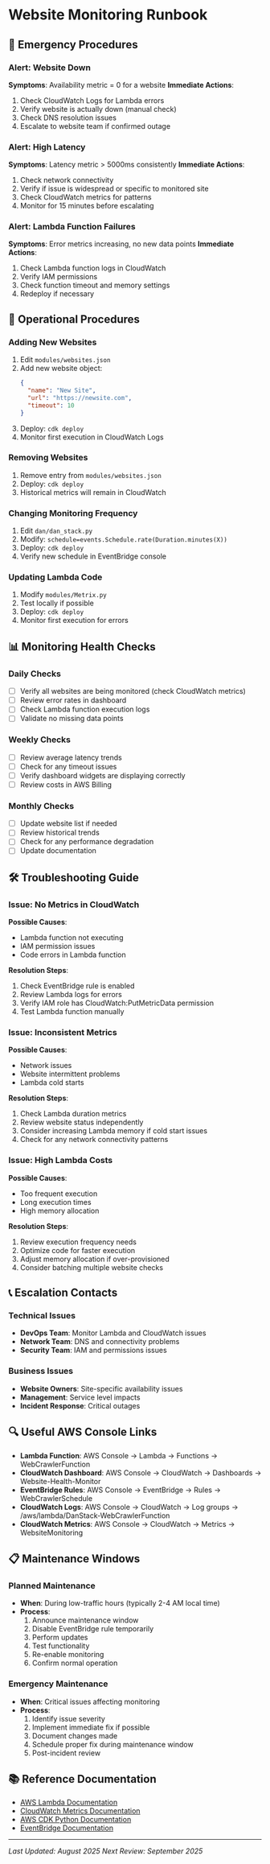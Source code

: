# Website Monitoring Runbook

## 🚨 Emergency Procedures

### Alert: Website Down
**Symptoms**: Availability metric = 0 for a website
**Immediate Actions**:
1. Check CloudWatch Logs for Lambda errors
2. Verify website is actually down (manual check)
3. Check DNS resolution issues
4. Escalate to website team if confirmed outage

### Alert: High Latency
**Symptoms**: Latency metric > 5000ms consistently
**Immediate Actions**:
1. Check network connectivity
2. Verify if issue is widespread or specific to monitored site
3. Check CloudWatch metrics for patterns
4. Monitor for 15 minutes before escalating

### Alert: Lambda Function Failures
**Symptoms**: Error metrics increasing, no new data points
**Immediate Actions**:
1. Check Lambda function logs in CloudWatch
2. Verify IAM permissions
3. Check function timeout and memory settings
4. Redeploy if necessary

## 🔧 Operational Procedures

### Adding New Websites
1. Edit `modules/websites.json`
2. Add new website object:
   ```json
   {
     "name": "New Site",
     "url": "https://newsite.com",
     "timeout": 10
   }
   ```
3. Deploy: `cdk deploy`
4. Monitor first execution in CloudWatch Logs

### Removing Websites
1. Remove entry from `modules/websites.json`
2. Deploy: `cdk deploy`
3. Historical metrics will remain in CloudWatch

### Changing Monitoring Frequency
1. Edit `dan/dan_stack.py`
2. Modify: `schedule=events.Schedule.rate(Duration.minutes(X))`
3. Deploy: `cdk deploy`
4. Verify new schedule in EventBridge console

### Updating Lambda Code
1. Modify `modules/Metrix.py`
2. Test locally if possible
3. Deploy: `cdk deploy`
4. Monitor first execution for errors

## 📊 Monitoring Health Checks

### Daily Checks
- [ ] Verify all websites are being monitored (check CloudWatch metrics)
- [ ] Review error rates in dashboard
- [ ] Check Lambda function execution logs
- [ ] Validate no missing data points

### Weekly Checks
- [ ] Review average latency trends
- [ ] Check for any timeout issues
- [ ] Verify dashboard widgets are displaying correctly
- [ ] Review costs in AWS Billing

### Monthly Checks
- [ ] Update website list if needed
- [ ] Review historical trends
- [ ] Check for any performance degradation
- [ ] Update documentation

## 🛠️ Troubleshooting Guide

### Issue: No Metrics in CloudWatch
**Possible Causes**:
- Lambda function not executing
- IAM permission issues
- Code errors in Lambda function

**Resolution Steps**:
1. Check EventBridge rule is enabled
2. Review Lambda logs for errors
3. Verify IAM role has CloudWatch:PutMetricData permission
4. Test Lambda function manually

### Issue: Inconsistent Metrics
**Possible Causes**:
- Network issues
- Website intermittent problems
- Lambda cold starts

**Resolution Steps**:
1. Check Lambda duration metrics
2. Review website status independently
3. Consider increasing Lambda memory if cold start issues
4. Check for any network connectivity patterns

### Issue: High Lambda Costs
**Possible Causes**:
- Too frequent execution
- Long execution times
- High memory allocation

**Resolution Steps**:
1. Review execution frequency needs
2. Optimize code for faster execution
3. Adjust memory allocation if over-provisioned
4. Consider batching multiple website checks

## 📞 Escalation Contacts

### Technical Issues
- **DevOps Team**: Monitor Lambda and CloudWatch issues
- **Network Team**: DNS and connectivity problems
- **Security Team**: IAM and permissions issues

### Business Issues
- **Website Owners**: Site-specific availability issues
- **Management**: Service level impacts
- **Incident Response**: Critical outages

## 🔍 Useful AWS Console Links

- **Lambda Function**: AWS Console → Lambda → Functions → WebCrawlerFunction
- **CloudWatch Dashboard**: AWS Console → CloudWatch → Dashboards → Website-Health-Monitor
- **EventBridge Rules**: AWS Console → EventBridge → Rules → WebCrawlerSchedule
- **CloudWatch Logs**: AWS Console → CloudWatch → Log groups → /aws/lambda/DanStack-WebCrawlerFunction
- **CloudWatch Metrics**: AWS Console → CloudWatch → Metrics → WebsiteMonitoring

## 📋 Maintenance Windows

### Planned Maintenance
- **When**: During low-traffic hours (typically 2-4 AM local time)
- **Process**: 
  1. Announce maintenance window
  2. Disable EventBridge rule temporarily
  3. Perform updates
  4. Test functionality
  5. Re-enable monitoring
  6. Confirm normal operation

### Emergency Maintenance
- **When**: Critical issues affecting monitoring
- **Process**:
  1. Identify issue severity
  2. Implement immediate fix if possible
  3. Document changes made
  4. Schedule proper fix during maintenance window
  5. Post-incident review

## 📚 Reference Documentation

- [AWS Lambda Documentation](https://docs.aws.amazon.com/lambda/)
- [CloudWatch Metrics Documentation](https://docs.aws.amazon.com/cloudwatch/latest/monitoring/working_with_metrics.html)
- [AWS CDK Python Documentation](https://docs.aws.amazon.com/cdk/api/v2/python/)
- [EventBridge Documentation](https://docs.aws.amazon.com/eventbridge/)

---

*Last Updated: August 2025*
*Next Review: September 2025*
